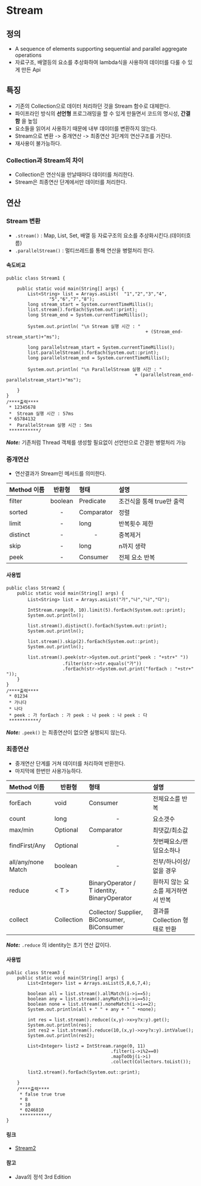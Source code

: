 # Stream

## 정의

-	A sequence of elements supporting sequential and parallel aggregate operations
- 자료구조, 배열등의 요소를 추상화하여 lambda식을 사용하여 데이터를 다룰 수 있게 만든 Api

## 특징

-	기존의 Collection으로 데이터 처리하던 것을 Stream 함수로 대체한다.
-	파이프라인 방식의 **선언형** 프로그래밍을 할 수 있게 만들면서 코드의 명시성, **간결함** 을 높임
- 요소들을 읽어서 사용하기 때문에 내부 데이터를 변환하지 않는다.
- Stream으로 변환 -> 중개연산 -> 최종연산 3단계의 연산구조를 가진다.
- 재사용이 불가능하다.

### Collection과 Stream의 차이

- Collection은 연산식을 만날때마다 데이터를 처리한다.
- Stream은 최종연산 단계에서만 데이터를 처리한다.

## 연산

### Stream 변환

- ```.stream()``` :  Map, List, Set, 배열 등 자료구조의 요소를 추상화시킨다.(데이터흐름)
- ```.parallelStream()``` : 멀티쓰레드를 통해 연산을 병렬처리 한다.

#### 속도비교
```
public class Stream1 {

	public static void main(String[] args) {
		List<String> list = Arrays.asList(  "1","2","3","4",
				"5","6","7","8");
		long stream_start = System.currentTimeMillis();
		list.stream().forEach(System.out::print);
		long Stream_end = System.currentTimeMillis();

		System.out.println( "\n Stream 실행 시간 : "
		 											+ (Stream_end-stream_start)+"ms");

		long parallelstream_start = System.currentTimeMillis();
		list.parallelStream().forEach(System.out::print);
		long parallelstream_end = System.currentTimeMillis();

		System.out.println( "\n ParallelStream 실행 시간 : "
												+ (parallelstream_end-parallelstream_start)+"ms");

	}
}
/****출력****
 * 12345678
 *  Stream 실행 시간 : 57ms
 * 65784132
 * 	ParallelStream 실행 시간 : 5ms
 ***********/
```
***Note:*** 기존처럼 Thread 객체를 생성할 필요없이 선언만으로 간결한 병렬처리 가능

### 중개연산

- 연산결과가 Stream인 메서드를 의미한다.

| Method 이름| 반환형    |   형태    |    설명   	|
| :--------  | -------- | :-------- | :--------  |
| filter     | boolean  | Predicate | 조건식을 통해 true만 출력 |
| sorted     |<center>-</center>| Comparator| 정렬      	|
| limit      |<center>-</center>| long      | 반복횟수 제한|
| distinct 	 |<center>-</center>|<center>-</center>| 중복제거		|
| skip 			 |<center>-</center>| long | n까지 생략 |
| peek			 |<center>-</center>| Consumer | 전체 요소 반복|

#### 사용법
```
public class Stream2 {
	public static void main(String[] args) {
		List<String> list = Arrays.asList("가","나","나","다");

		IntStream.range(0, 10).limit(5).forEach(System.out::print);
		System.out.println();

		list.stream().distinct().forEach(System.out::print);
		System.out.println();

		list.stream().skip(2).forEach(System.out::print);
		System.out.println();

		list.stream().peek(str->System.out.print("peek : "+str+" "))
					 .filter(str->str.equals("가"))
					 .forEach(str->System.out.print("forEach : "+str+" "));
	}
}
/****출력****
 * 01234
 * 가나다
 * 나다
 * peek : 가 forEach : 가 peek : 나 peek : 나 peek : 다
 ***********/
```
***Note:*** ``.peek()`` 는 최종연산이 없으면 실행되지 않는다.

### 최종연산

- 중개연산 단계를 거쳐 데이터를 처리하여 반환한다.
- 마지막에 한번만 사용가능하다.

| Method 이름| 반환형    |   형태    |    설명   	   |
| :--------  | -------- | :-------- | :--------     |
| forEach    |	void 		| Consumer  |	전체요소를 반복|
| count			 |  long		|<center>-</center>| 요소갯수 |
| max/min		 | Optional | Comparator| 최댓값/최소값|
| findFirst/Any	 | Optional |<center>-</center>| 첫번째요소/랜덤요소하나|
| all/any/none Match   | boolean  |<center>-</center>|전부/하나이상/없을 경우|
| reduce | < T > |BinaryOperator /<br> T identity, BinaryOperator| 원하지 않는 요소를 제거하면서 반복|
| collect | Collection | Collector/ Supplier, BiConsumer, BiConsumer| 결과를 Collection 형태로 반환 |

***Note:*** ``.reduce`` 의 identity는 초기 연산 값이다.

#### 사용법
```
public class Stream3 {
	public static void main(String[] args) {
		List<Integer> list = Arrays.asList(5,8,6,7,4);

		boolean all = list.stream().allMatch(i->i==5);
		boolean any = list.stream().anyMatch(i->i==5);
		boolean none = list.stream().noneMatch(i->i==2);
		System.out.println(all + " " + any + " " +none);

		int res = list.stream().reduce((x,y)->x>y?x:y).get();
		System.out.println(res);
		int res2 = list.stream().reduce(10,(x,y)->x>y?x:y).intValue();
		System.out.println(res2);

		List<Integer> list2 = IntStream.range(0, 11)
									   .filter(i->i%2==0)
									   .mapToObj(i->i)
									   .collect(Collectors.toList());

		list2.stream().forEach(System.out::print);

	}
	/****출력****
	 * false true true
	 * 8
	 * 10
	 * 0246810
	 ***********/
}
```
#### 링크
- [Stream2](https://github.com/KangSeongHyo/Lambda/blob/master/Stream2.md)

#### 참고
- Java의 정석 3rd Edition
